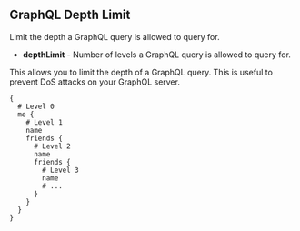 ## GraphQL Depth Limit

Limit the depth a GraphQL query is allowed to query for.

- **depthLimit** - Number of levels a GraphQL query is allowed to query for.

This allows you to limit the depth of a GraphQL query. This is useful to prevent
DoS attacks on your GraphQL server.

```
{
  # Level 0
  me {
    # Level 1
    name
    friends {
      # Level 2
      name
      friends {
        # Level 3
        name
        # ...
      }
    }
  }
}
```

